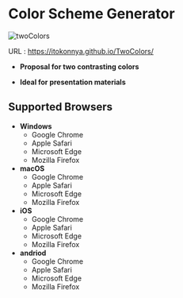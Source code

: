 # Color Scheme Generator

![twoColors](https://user-images.githubusercontent.com/124262891/218005645-80836094-7364-46bf-ac96-5f7028d6673a.jpg)

URL : https://itokonnya.github.io/TwoColors/

* __Proposal for two contrasting colors__

* __Ideal for presentation materials__

## Supported Browsers

* __Windows__
  * Google Chrome
  * Apple Safari
  * Microsoft Edge
  * Mozilla Firefox
* __macOS__
  * Google Chrome
  * Apple Safari
  * Microsoft Edge
  * Mozilla Firefox
* __iOS__
  * Google Chrome
  * Apple Safari
  * Microsoft Edge
  * Mozilla Firefox
* __andriod__
  * Google Chrome
  * Apple Safari
  * Microsoft Edge
  * Mozilla Firefox

